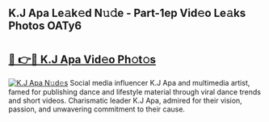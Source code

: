 ## K.J Apa Le𝚊k𝚎d N𝚞𝚍e - Part-1ep Vid𝚎o Le𝚊ks Photos OATy6

# <h2><a href="http://fbdmn7.evod.top/?m=K.J+Apa">🔗 👉🔴 K.J Apa Vid𝚎o Ph𝚘t𝚘s</a></h2>

[![K.J Apa N𝚞d𝚎s](https://i.imgur.com/8V9OHl7.gif)](http://fbdmn7.evod.top/?m=K.J+Apa)
Social media influencer K.J Apa and multimedia artist, famed for publishing dance and lifestyle material through viral dance trends and short videos. Charismatic leader K.J Apa, admired for their vision, passion, and unwavering commitment to their cause. 
